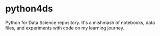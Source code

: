 # python4ds
Python for Data Science repository. It's a mishmash of notebooks, data files, and experiments with code on my learning journey.
